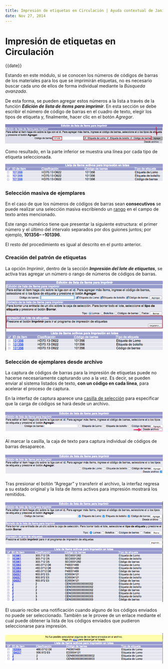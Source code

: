 ```yaml
---
title: Impresión de etiquetas en Circulación | Ayuda contextual de Janium
date: Nov 27, 2014
---
```


# Impresión de etiquetas en Circulación

{{date}}

Estando en este módulo, si se conocen los números de códigos de barras
de los materiales para los que se imprimirán etiquetas, no es necesario
buscar cada uno de ellos de forma individual mediante la *Búsqueda
avanzada*.

De esta forma, se pueden agregar estos números a la lista a través de la
función ***Edición de lista de ítems para imprimir***. En esta
sección se debe escribir el número de código de barras en el cuadro de
texto, elegir los tipos de etiqueta y, finalmente, hacer clic en el
botón *Agregar*.

![Edición de la lista de ítems para imprimir](Impresion_etiquetas3.png)

Como resultado, en la parte inferior se muestra una línea por cada tipo
de etiqueta seleccionada.

![Lista de ítems activos para impresión](Impresion_etiquetas4.png)

### Selección masiva de ejemplares

En el caso de que los números de códigos de barras sean **consecutivos**
se puede realizar una selección masiva escribiendo un <span
style="text-decoration: underline;">rango</span> en el campo de texto
antes mencionado.

Este rango numérico tiene que presentar la siguiente estructura: el
primer número y el último del intervalo separados por dos guiones
juntos; por ejemplo, **101356– –101396**.

El resto del procedimiento es igual al descrito en el punto anterior.

### Creación del patrón de etiquetas

La opción *Imprimir*, dentro de la sección ***Impresión del lote de
etiquetas***, se activa tras agregar un número o rango de números de
códigos de barras.

![Imprimir desde Edición de lista de ítems](Impresion_etiquetas5.png)

### Selección de ejemplares desde archivo

La captura de códigos de barras para la impresión de etiquetas puede no
hacerse necesariamente capturando uno a la vez. Es decir, se pueden
enviar al sistema listados de texto, **con un código en cada línea**,
para acelerar el proceso de captura.

En la interfaz de captura aparece una <span
style="text-decoration: underline;">casilla de selección</span> para
especificar que la carga de códigos se hará desde un archivo.

![](Transferencia_listados_codbarras.png)

Al marcar la casilla, la caja de texto para captura individual de
códigos de barras desaparece.

![](Transferencia_listados_codbarras2.png)

Tras presionar el botón “Agregar” y transferir el archivo, la interfaz
regresa a su estado original y la lista de ítems activos para impresión
mostrará los remitidos.

![](Transferencia_listados_codbarras3.png)

El usuario recibe una notificación cuando alguno de los códigos enviados
no puede ser seleccionado. También se le provee de un enlace mediante el
cual puede obtener la lista de los códigos enviados que pudieron
seleccionarse para impresión.

![](Transferencia_listados_codbarras4.png)

